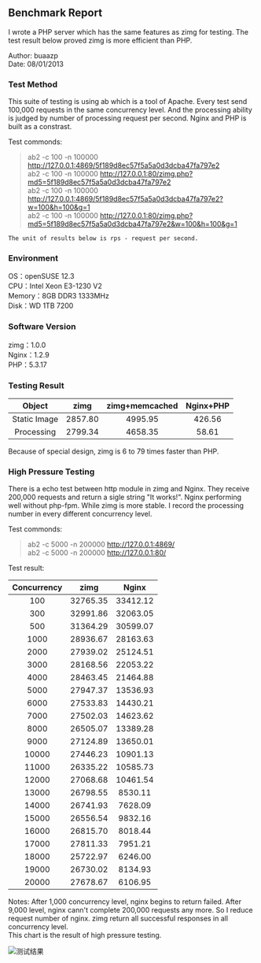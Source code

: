 ## Benchmark Report ##
I wrote a PHP server which has the same features as zimg for testing. The test result below proved zimg is more efficient than PHP.  

Author: buaazp  
Date: 08/01/2013  

### Test Method ###
This suite of testing is using ab which is a tool of Apache. Every test send 100,000 requests in the same concurrency level. And the processing ability is judged by number of processing request per second. Nginx and PHP is built as a constrast.  

Test commonds:  
>ab2 -c 100 -n 100000 http://127.0.0.1:4869/5f189d8ec57f5a5a0d3dcba47fa797e2  
>ab2 -c 100 -n 100000 http://127.0.0.1:80/zimg.php?md5=5f189d8ec57f5a5a0d3dcba47fa797e2  
>ab2 -c 100 -n 100000 http://127.0.0.1:4869/5f189d8ec57f5a5a0d3dcba47fa797e2?w=100&h=100&g=1  
>ab2 -c 100 -n 100000 http://127.0.0.1:80/zimg.php?md5=5f189d8ec57f5a5a0d3dcba47fa797e2&w=100&h=100&g=1  

	The unit of results below is rps - request per second.

### Environment ###
OS：openSUSE 12.3  
CPU：Intel Xeon E3-1230 V2  
Memory：8GB DDR3 1333MHz  
Disk：WD 1TB 7200  
### Software Version ###
zimg：1.0.0  
Nginx：1.2.9  
PHP：5.3.17  
### Testing Result ###

| Object     |zimg| zimg+memcached |  Nginx+PHP  |
| :------:| :----: | :----: | :----:  |
| Static Image   | 2857.80 | 4995.95  |   426.56     |
| Processing  | 2799.34 | 4658.35 |  58.61  |
 
Because of special design, zimg is 6 to 79 times faster than PHP. 
### High Pressure Testing ###
There is a echo test between http module in zimg and Nginx. They receive 200,000 requests and return a sigle string "It works!". Nginx performing well without php-fpm. While zimg is more stable. I record the processing number in every different concurrency level.  

Test commonds:  
>ab2 -c 5000 -n 200000 http://127.0.0.1:4869/  
>ab2 -c 5000 -n 200000 http://127.0.0.1:80/  

Test result:  

| Concurrency | zimg | Nginx |
| :--: | :--: | :--: |
|	100	|32765.35	|33412.12|
|	300	|32991.86	|32063.05|
|	500	|31364.29	|30599.07||	1000	|28936.67|	28163.63||	2000	|27939.02|	25124.51||	3000	|28168.56|	22053.22||	4000	|28463.45|	21464.88||	5000	|27947.37|	13536.93||	6000	|27533.83|	14430.21||	7000	|27502.03|	14623.62||	8000	|26505.07|	13389.28||	9000	|27124.89|	13650.01||	10000	|27446.23|	10901.13||	11000	|26335.22|	10585.73||	12000	|27068.68|	10461.54||	13000	|26798.55|	8530.11||	14000	|26741.93|	7628.09||	15000	|26556.54|	9832.16||	16000	|26815.70|	8018.44||	17000	|27811.33|	7951.21||	18000	|25722.97|	6246.00||	19000	|26730.02|	8134.93||	20000	|27678.67|	6106.95|
Notes: After 1,000 concurrency level, nginx begins to return failed. After 9,000 level, nginx cann't complete 200,000 requests any more. So I reduce request number of nginx. zimg return all successful responses in all concurrency level.   This chart is the result of high pressure testing.
![测试结果](http://single1024.qiniudn.com/wp-content/uploads/2013/08/zimg_vs_nginx.png)